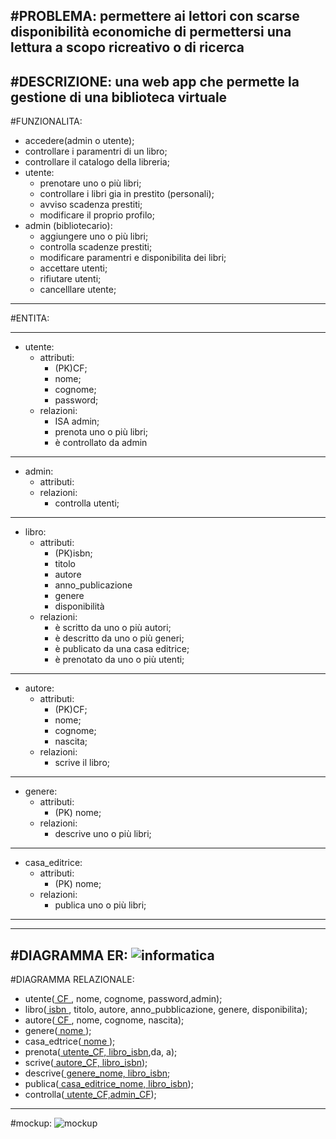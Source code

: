 #PROBLEMA:
  permettere ai lettori con scarse disponibilità economiche di permettersi una lettura a scopo ricreativo o di ricerca
------------------------------------------------------------------------------------------------------------------------------
#DESCRIZIONE:
  una web app che permette la gestione di una biblioteca virtuale
------------------------------------------------------------------------------------------------------------------------------
#FUNZIONALITA:
  * accedere(admin o utente);
  * controllare i paramentri di un libro;
  * controllare il catalogo della libreria;
  * utente:
    * prenotare uno o più libri;
    * controllare i libri gia in prestito (personali);
    * avviso scadenza prestiti;
    * modificare il proprio profilo;
  * admin (bibliotecario):
    * aggiungere uno o più libri;
    * controlla scadenze prestiti;
    * modificare paramentri e disponibilita dei libri;
    * accettare utenti;
    * rifiutare utenti;
    * cancelllare utente;
------------------------------------------------------------------------------------------------------------------------------
#ENTITA:
*****************************************
* utente:
  * attributi:
    * (PK)CF;
    * nome;
    * cognome;
    * password;
  * relazioni:
    * ISA admin;
    * prenota uno o più libri;
    * è controllato da admin
*****************************************
* admin:
  * attributi:
  * relazioni:
    * controlla utenti;
*****************************************
* libro:
  * attributi:
    * (PK)isbn;
    * titolo
    * autore
    * anno_publicazione
    * genere
    * disponibilità
  * relazioni:
    * è scritto da uno o più autori;
    * è descritto da uno o più generi;
    * è publicato da una casa editrice;
    * è prenotato da uno o più utenti;
***************************************** 
* autore:
    * attributi:
      * (PK)CF;
      * nome;
      * cognome;
      * nascita;
    * relazioni:
      * scrive il libro;
*****************************************
* genere:
  * attributi:
    * (PK) nome;
  * relazioni:
    * descrive uno o più libri;
*****************************************
* casa_editrice:
  * attributi:
    * (PK) nome;
  * relazioni:
    * publica uno o più libri;
*****************************************
------------------------------------------------------------------------------------------------------------------------------
#DIAGRAMMA ER:
  ![informatica](https://github.com/TodeschiniPaolo/Biblioteca/assets/101709345/ab89c589-e154-4f88-99ff-10b2bc845639)
------------------------------------------------------------------------------------------------------------------------------
#DIAGRAMMA RELAZIONALE:
* utente(<ins> CF </ins>, nome, cognome, password,admin);
* libro(<ins> isbn </ins>, titolo, autore, anno_pubblicazione, genere, disponibilita);
* autore(<ins> CF </ins>, nome, cognome, nascita);
*  genere(<ins> nome </ins>);
*  casa_edtrice(<ins> nome </ins>);
*  prenota(<ins> utente_CF, libro_isbn</ins>,da, a);
*  scrive(<ins> autore_CF, libro_isbn</ins>);
*  descrive(<ins> genere_nome, libro_isbn</ins>;
*  publica(<ins> casa_editrice_nome, libro_isbn</ins>);
*  controlla(<ins> utente_CF,admin_CF</ins>);
------------------------------------------------------------------------------------------------------------------------------
#mockup:
![mockup](https://github.com/TodeschiniPaolo/Biblioteca/assets/101709345/c87c775e-5a76-4a52-a359-a701fa846494)

